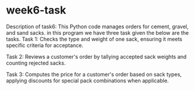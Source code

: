 # week6-task
Description of task6:
This Python code manages orders for cement, gravel, and sand sacks.
in this program we have three task given the below are the tasks.
Task 1: Checks the type and weight of one sack, ensuring it meets specific criteria for acceptance.

Task 2: Reviews a customer's order by tallying accepted sack weights and counting rejected sacks.

Task 3: Computes the price for a customer's order based on sack types, applying discounts for special pack combinations when applicable.
